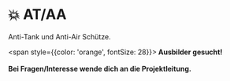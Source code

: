 # 💥 AT/AA

Anti-Tank und Anti-Air Schütze.


<span style={{color: 'orange', fontSize: 28}}><b>
Ausbilder gesucht! <br></br>
Bei Fragen/Interesse wende dich an die Projektleitung.
</b></span>